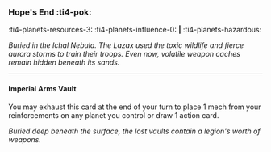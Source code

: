 ### Hope's End :ti4-pok:

:ti4-planets-resources-3: :ti4-planets-influence-0: __|__ :ti4-planets-hazardous:

*Buried in the Ichal Nebula.
The Lazax used the toxic wildlife and fierce aurora storms to train their troops.
Even now, volatile weapon caches remain hidden beneath its sands.*

---

#### Imperial Arms Vault

You may exhaust this card at the end of your turn to place 1 mech from your reinforcements on any planet you control or draw 1 action card.

*Buried deep beneath the surface, the lost vaults contain a legion's worth of weapons.*
